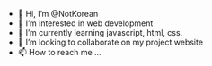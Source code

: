 - 👋 Hi, I’m @NotKorean
- 👀 I’m interested in web development
- 🌱 I’m currently learning javascript, html, css.
- 💞️ I’m looking to collaborate on my project website
- 📫 How to reach me ...

<!---
NotKorean/NotKorean is a ✨ special ✨ repository because its `README.md` (this file) appears on your GitHub profile.
You can click the Preview link to take a look at your changes.
--->
